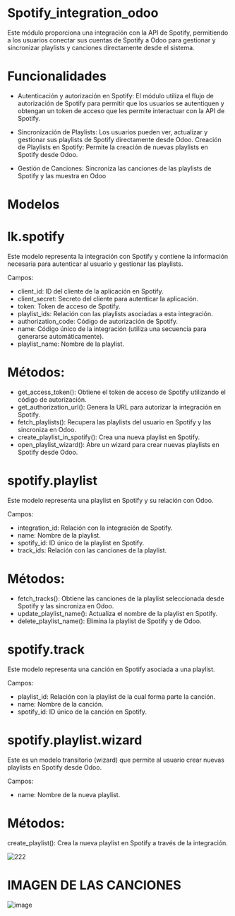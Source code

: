 # Spotify_integration_odoo
Este módulo proporciona una integración con la API de Spotify, permitiendo a los usuarios conectar sus cuentas de Spotify a Odoo para gestionar y sincronizar playlists y canciones directamente desde el sistema.


# Funcionalidades

* Autenticación y autorización en Spotify: El módulo utiliza el flujo de autorización de Spotify para permitir que los usuarios se autentiquen y obtengan un token de acceso que les permite interactuar con la API de Spotify.

* Sincronización de Playlists: Los usuarios pueden ver, actualizar y gestionar sus playlists de Spotify directamente desde Odoo.
Creación de Playlists en Spotify: Permite la creación de nuevas playlists en Spotify desde Odoo.

* Gestión de Canciones: Sincroniza las canciones de las playlists de Spotify y las muestra en Odoo

# Modelos

# lk.spotify
Este modelo representa la integración con Spotify y contiene la información necesaria para autenticar al usuario y gestionar las playlists.

Campos:

* client_id: ID del cliente de la aplicación en Spotify.
* client_secret: Secreto del cliente para autenticar la aplicación.
* token: Token de acceso de Spotify.
* playlist_ids: Relación con las playlists asociadas a esta integración.
* authorization_code: Código de autorización de Spotify.
* name: Código único de la integración (utiliza una secuencia para generarse automáticamente).
* playlist_name: Nombre de la playlist.
  
# Métodos:

* get_access_token(): Obtiene el token de acceso de Spotify utilizando el código de autorización.
* get_authorization_url(): Genera la URL para autorizar la integración en Spotify.
* fetch_playlists(): Recupera las playlists del usuario en Spotify y las sincroniza en Odoo.
* create_playlist_in_spotify(): Crea una nueva playlist en Spotify.
* open_playlist_wizard(): Abre un wizard para crear nuevas playlists en Spotify desde Odoo.
  
# spotify.playlist
Este modelo representa una playlist en Spotify y su relación con Odoo.

Campos:

* integration_id: Relación con la integración de Spotify.
* name: Nombre de la playlist.
* spotify_id: ID único de la playlist en Spotify.
* track_ids: Relación con las canciones de la playlist.

# Métodos:

* fetch_tracks(): Obtiene las canciones de la playlist seleccionada desde Spotify y las sincroniza en Odoo.
* update_playlist_name(): Actualiza el nombre de la playlist en Spotify.
* delete_playlist_name(): Elimina la playlist de Spotify y de Odoo.

# spotify.track
Este modelo representa una canción en Spotify asociada a una playlist.

Campos:

* playlist_id: Relación con la playlist de la cual forma parte la canción.
* name: Nombre de la canción.
* spotify_id: ID único de la canción en Spotify.
  
# spotify.playlist.wizard
Este es un modelo transitorio (wizard) que permite al usuario crear nuevas playlists en Spotify desde Odoo.

Campos:

* name: Nombre de la nueva playlist.
  
# Métodos:
create_playlist(): Crea la nueva playlist en Spotify a través de la integración.

![222](https://github.com/user-attachments/assets/367f68a3-a7b2-469b-bf1c-5f4fef51d134)
# IMAGEN DE LAS CANCIONES
![image](https://github.com/user-attachments/assets/cab4c67a-cd73-45fa-8f0e-ccbde0b678fb)

